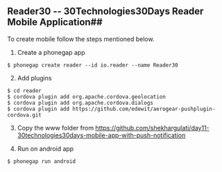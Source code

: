 ## Reader30 -- 30Technologies30Days Reader Mobile Application##

To create mobile follow the steps mentioned below.

1. Create a phonegap app
```
$ phonegap create reader --id io.reader --name Reader30
```

2. Add plugins
```
$ cd reader
$ cordova plugin add org.apache.cordova.geolocation
$ cordova plugin add org.apache.cordova.dialogs
$ cordova plugin add https://github.com/edewit/aerogear-pushplugin-cordova.git
``` 

3. Copy the www folder from https://github.com/shekhargulati/day11-30technologies30days-mobile-app-with-push-notification

4. Run on android app
```
$ phonegap run android
```

 
 
 